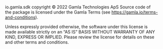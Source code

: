 io.gamla.sdk copyright © 2022 Gamla Technologies ApS
Source code of the package is licensed under the Gamla Terms (see https://gamla.io/terms-and-conditions).

Unless expressly provided otherwise, the software under this license is made available strictly on an “AS IS” BASIS WITHOUT WARRANTY OF ANY KIND, EXPRESS OR IMPLIED. Please review the license for details on these and other terms and conditions.
